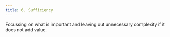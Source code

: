 ```yaml
---
title: 6. Sufficiency
---
```


Focussing on what is important and leaving out unnecessary complexity if it does not add value.
